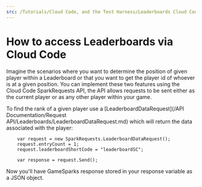```yaml
---
src: /Tutorials/Cloud Code, and the Test Harness/Leaderboards Cloud Code.md
---
```


# How to access Leaderboards via Cloud Code

Imagine the scenarios where you want to determine the position of given player within a Leaderboard or that you want to get the player id of whoever is at a given position. You can implement these two features using the Cloud Code SparkRequests API, the API allows requests to be sent either as the current player or as any other player within your game.

To find the rank of a given player use a [LeaderboardDataRequest](/API Documentation/Request API/Leaderboards/LeaderboardDataRequest.md) which will return the data associated with the player:

```    
    var request = new SparkRequests.LeaderboardDataRequest();
    request.entryCount = 1;
    request.leaderboardShortCode = "leaderboardSC";

    var response = request.Send();
```

Now you'll have GameSparks response stored in your response variable as a JSON object.
